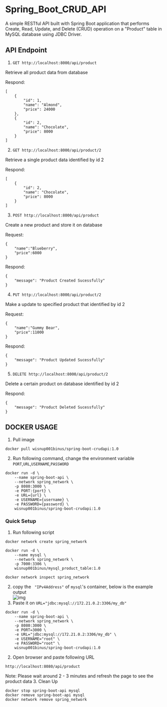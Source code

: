 # Spring_Boot_CRUD_API
A simple RESTful API built with Spring Boot application that performs Create, Read, Update, and Delete (CRUD) operation on a "Product" table in MySQL database using JDBC Driver.
## API Endpoint
1. `GET http://localhost:8000/api/product`  

Retrieve all product data from database   

Respond:
```
[
    {
        "id": 1,
        "name": "Almond",
        "price": 24000
    },
    {
        "id": 2,
        "name": "Chocolate",
        "price": 8000
    }
]
```
2. `GET http://localhost:8000/api/product/2`

Retrieve a single product data identified by id 2

Respond:
```
[
    {
        "id": 2,
        "name": "Chocolate",
        "price": 8000
    }
]
```
3. `POST http://localhost:8000/api/product`

Create a new product and store it on database

Request:
```
{
    "name":"Blueberry",
    "price":6000
}
```
Respond:
```
{
    "message": "Product Created Sucessfully"
}
```
4. `PUT http://localhost:8000/api/product/2`

Make a update to specified product that identified by id 2

Request:
```
{
    "name":"Gummy Bear",
    "price":11000
}
```

Respond:
```
{
    "message": "Product Updated Sucessfully"
}
```
5. `DELETE http://localhost:8000/api/product/2`

Delete a certain product on database identified by id 2

Respond:
```
{
    "message": "Product Deleted Sucessfully"
}
```
## DOCKER USAGE
1. Pull image
```
docker pull wisnup001binus/spring-boot-crudapi:1.0
```
2. Run following command, change the environment variable `PORT`,`URL`,`USERNAME`,`PASSWORD`
```
docker run -d \
    --name spring-boot-api \
    --network spring_network \
    -p 8080:3000 \
    -e PORT:{port} \
    -e URL={url} \
    -e USERNAME={username} \
    -e PASSWORD={password} \
    wisnup001binus/spring-boot-crudapi:1.0
```
### Quick Setup
1. Run following script
```
docker network create spring_network

docker run -d \
    --name mysql \
    --network spring_network \
    -p 7000:3306 \
    wisnup001binus/mysql_product_table:1.0
    
docker network inspect spring_network
```
2. copy the ` "IPv4Address"` of `mysql`'s container, below is the example output  
![img](https://drive.google.com/uc?export=view&id=16fi-0ccYZrKtXTZHLrF9zAXr6awsFpaD) 
3. Paste it on `URL="jdbc:mysql://172.21.0.2:3306/my_db"`
```
docker run -d \
    --name spring-boot-api \
    --network spring_network \
    -p 8080:3000 \
    -e PORT=3000 \
    -e URL="jdbc:mysql://172.21.0.2:3306/my_db" \
    -e USERNAME="root" \
    -e PASSWORD="root" \
    wisnup001binus/spring-boot-crudapi:1.0
```
2. Open browser and paste following URL
```
http://localhost:8080/api/product
```
Note: Please wait around 2 - 3 minutes and refresh the page to see the product data
3. Clean Up
```
docker stop spring-boot-api mysql
docker remove spring-boot-api mysql
docker network remove spring_network
```